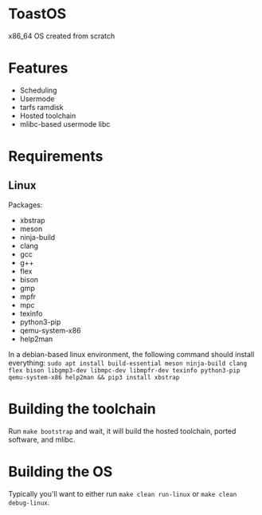 # ToastOS
x86_64 OS created from scratch

# Features

* Scheduling
* Usermode
* tarfs ramdisk
* Hosted toolchain
* mlibc-based usermode libc

# Requirements

## Linux

Packages:
* xbstrap
* meson
* ninja-build
* clang
* gcc
* g++
* flex
* bison
* gmp
* mpfr
* mpc
* texinfo
* python3-pip
* qemu-system-x86
* help2man

In a debian-based linux environment, the following command should install everything:
`sudo apt install build-essential meson ninja-build clang flex bison libgmp3-dev libmpc-dev libmpfr-dev texinfo python3-pip qemu-system-x86 help2man && pip3 install xbstrap`

# Building the toolchain

Run `make bootstrap` and wait, it will build the hosted toolchain, ported software, and mlibc.

# Building the OS

Typically you'll want to either run `make clean run-linux` or `make clean debug-linux`.

